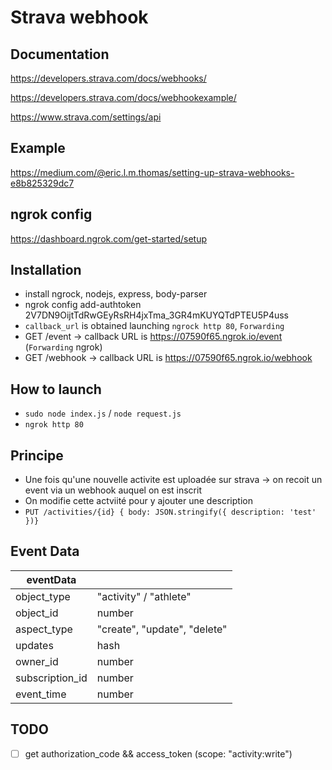 # Strava webhook

## Documentation

https://developers.strava.com/docs/webhooks/

https://developers.strava.com/docs/webhookexample/

https://www.strava.com/settings/api

## Example

https://medium.com/@eric.l.m.thomas/setting-up-strava-webhooks-e8b825329dc7

## ngrok config

https://dashboard.ngrok.com/get-started/setup

## Installation

- install ngrock, nodejs, express, body-parser
- ngrok config add-authtoken 2V7DN9OijtTdRwGEyRsRH4jxTma_3GR4mKUYQTdPTEU5P4uss
- `callback_url` is obtained launching `ngrock http 80`, `Forwarding`
- GET /event -> callback URL is https://07590f65.ngrok.io/event (`Forwarding` ngrok)
- GET /webhook -> callback URL is https://07590f65.ngrok.io/webhook

## How to launch

- `sudo node index.js` / `node request.js`
- `ngrok http 80`

## Principe

- Une fois qu'une nouvelle activite est uploadée sur strava -> on recoit un event via un webhook auquel on est inscrit
- On modifie cette actviité pour y ajouter une description
- `PUT /activities/{id} { body: JSON.stringify({ description: 'test' })}`

## Event Data

| eventData       |                              |
| --------------- | ---------------------------- |
| object_type     | "activity" / "athlete"       |
| object_id       | number                       |
| aspect_type     | "create", "update", "delete" |
| updates         | hash                         |
| owner_id        | number                       |
| subscription_id | number                       |
| event_time      | number                       |

## TODO

- [ ] get authorization_code && access_token (scope: "activity:write")
